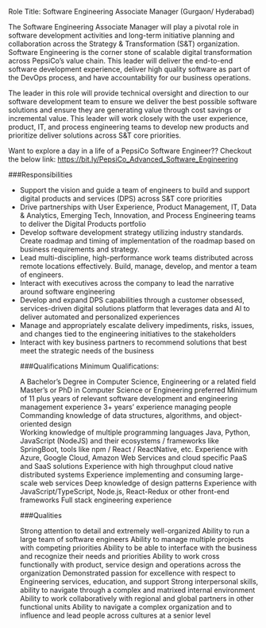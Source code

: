 

Role Title: Software Engineering Associate Manager (Gurgaon/ Hyderabad)



The Software Engineering Associate Manager will play a pivotal role in software development activities and long-term initiative planning and collaboration across the Strategy & Transformation (S&T) organization. Software Engineering is the corner stone of scalable digital transformation across PepsiCo’s value chain. This leader will deliver the end-to-end software development experience, deliver high quality software as part of the DevOps process, and have accountability for our business operations.



The leader in this role will provide technical oversight and direction to our software development team to ensure we deliver the best possible software solutions and ensure they are generating value through cost savings or incremental value. This leader will work closely with the user experience, product, IT, and process engineering teams to develop new products and prioritize deliver solutions across S&T core priorities.



Want to explore a day in a life of a PepsiCo Software Engineer?? Checkout the below link: https://bit.ly/PepsiCo_Advanced_Software_Engineering

###Responsibilities
<ul>
<li>
Support the vision and guide a team of engineers to build and support digital products and services (DPS) across S&T core priorities
</li>
<li>
Drive partnerships with User Experience, Product Management, IT, Data & Analytics, Emerging Tech, Innovation, and Process Engineering teams to deliver the Digital Products portfolio
</li>
<li>
Develop software development strategy utilizing industry standards. Create roadmap and timing of implementation of the roadmap based on business requirements and strategy.
</li>
<li>
Lead multi-discipline, high-performance work teams distributed across remote locations effectively. Build, manage, develop, and mentor a team of engineers.
</li>
<li>
Interact with executives across the company to lead the narrative around software engineering
</li>
<li>
Develop and expand DPS capabilities through a customer obsessed, services-driven digital solutions platform that leverages data and AI to deliver automated and personalized experiences
</li>
<li>
Manage and appropriately escalate delivery impediments, risks, issues, and changes tied to the engineering initiatives to the stakeholders
</li>
<li>
Interact with key business partners to recommend solutions that best meet the strategic needs of the business
</li>

###Qualifications
Minimum Qualifications:

A Bachelor’s Degree in Computer Science, Engineering or a related field
Master’s or PhD in Computer Science or Engineering preferred
Minimum of 11 plus years of relevant software development and engineering management experience
3+ years’ experience managing people
Commanding knowledge of data structures, algorithms, and object-oriented design  
Working knowledge of multiple programming languages Java, Python, JavaScript (NodeJS) and their ecosystems / frameworks like SpringBoot, tools like npm / React / ReactNative, etc.
Experience with Azure, Google Cloud, Amazon Web Services and cloud specific PaaS and SaaS solutions
Experience with high throughput cloud native distributed systems
Experience implementing and consuming large-scale web services
Deep knowledge of design patterns
Experience with JavaScript/TypeScript, Node.js, React-Redux or other front-end frameworks
Full stack engineering experience


###Qualities

Strong attention to detail and extremely well-organized
Ability to run a large team of software engineers
Ability to manage multiple projects with competing priorities
Ability to be able to interface with the business and recognize their needs and priorities
Ability to work cross functionally with product, service design and operations across the organization
Demonstrated passion for excellence with respect to Engineering services, education, and support
Strong interpersonal skills, ability to navigate through a complex and matrixed internal environment
Ability to work collaboratively with regional and global partners in other functional units
Ability to navigate a complex organization and to influence and lead people across cultures at a senior level
